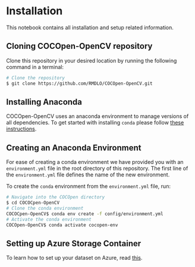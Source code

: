# **Installation**
This notebook contains all installation and setup related information.

## **Cloning COCOpen-OpenCV repository**
Clone this repository in your desired location by running the following command in a terminal:
```bash
# Clone the repository
$ git clone https://github.com/RMDLO/COCOpen-OpenCV.git
```

## **Installing Anaconda**
COCOpen-OpenCV uses an anaconda environment to manage versions of all dependencies. To get started with installing `conda` please follow [these instructions](https://conda.io/projects/conda/en/latest/user-guide/getting-started.html).

## **Creating an Anaconda Environment**
For ease of creating a conda environment we have provided you with an `environment.yml` file in the root directory of this repository. The first line of the `environment.yml` file defines the name of the new environment.

To create the `conda` environment from the `environment.yml` file, run:

```bash
# Navigate into the COCOpen directory
$ cd COCOCpen-OpenCV
# Clone the conda environment
COCOCpen-OpenCV$ conda env create -f config/environment.yml
# Activate the conda environment
COCOpen-OpenCV$ conda activate cocopen-env
```

## **Setting up Azure Storage Container**
To learn how to set up your dataset on Azure, read [this](./README_AZURE.md).